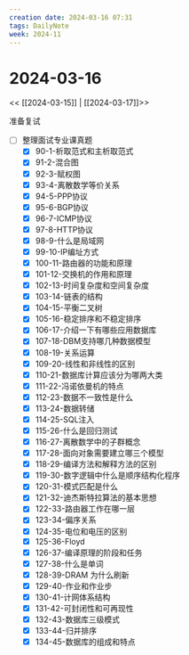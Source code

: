 ```yaml
---
creation date: 2024-03-16 07:31
tags: DailyNote
week: 2024-11
---
```


# 2024-03-16

<< [[2024-03-15]] | [[2024-03-17]]>>


准备复试
- [ ] 整理面试专业课真题
	- [x] 90-1-析取范式和主析取范式
	- [x] 91-2-混合图
	- [x] 92-3-赋权图
	- [x] 93-4-离散数学等价关系
	- [x] 94-5-PPP协议
	- [x] 95-6-BGP协议
	- [x] 96-7-ICMP协议
	- [x] 97-8-HTTP协议
	- [x] 98-9-什么是局域网
	- [x] 99-10-IP编址方式
	- [x] 100-11-路由器的功能和原理
	- [x] 101-12-交换机的作用和原理
	- [x] 102-13-时间复杂度和空间复杂度
	- [x] 103-14-链表的结构
	- [x] 104-15-平衡二叉树
	- [x] 105-16-稳定排序和不稳定排序
	- [x] 106-17-介绍一下有哪些应用数据库
	- [x] 107-18-DBM支持哪几种数据模型
	- [x] 108-19-关系运算
	- [x] 109-20-线性和非线性的区别
	- [x] 110-21-数据库计算应该分为哪两大类
	- [x] 111-22-冯诺依曼机的特点
	- [x] 112-23-数据不一致性是什么
	- [x] 113-24-数据转储
	- [x] 114-25-SQL注入
	- [x] 115-26-什么是回归测试
	- [x] 116-27-离散数学中的子群概念
	- [x] 117-28-面向对象需要建立哪三个模型
	- [x] 118-29-编译方法和解释方法的区别
	- [x] 119-30-数字逻辑中什么是顺序结构化程序
	- [x] 120-31-模式匹配是什么
	- [x] 121-32-迪杰斯特拉算法的基本思想
	- [x] 122-33-路由器工作在哪一层
	- [x] 123-34-偏序关系
	- [x] 124-35-电位和电压的区别
	- [x] 125-36-Floyd
	- [x] 126-37-编译原理的阶段和任务
	- [x] 127-38-什么是单词
	- [x] 128-39-DRAM 为什么刷新
	- [x] 129-40-作业和作业步
	- [x] 130-41-计网体系结构
	- [x] 131-42-可封闭性和可再现性
	- [x] 132-43-数据库三级模式
	- [x] 133-44-归并排序
	- [x] 134-45-数据库的组成和特点
